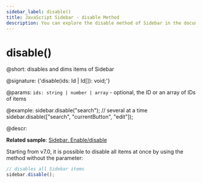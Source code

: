 ```yaml
---
sidebar_label: disable()
title: JavaScript Sidebar - disable Method 
description: You can explore the disable method of Sidebar in the documentation of the DHTMLX JavaScript UI library. Browse developer guides and API reference, try out code examples and live demos, and download a free 30-day evaluation version of DHTMLX Suite 7.
---
```


# disable()

@short: disables and dims items of Sidebar

@signature: {'disable(ids: Id | Id[]): void;'}

@params:
`ids: string | number | array` - optional, the ID or an array of IDs of items

@example:
sidebar.disable("search");
// several at a time
sidebar.disable(["search", "currentButton", "edit"]);

@descr:

**Related sample**: [Sidebar. Enable/disable](https://snippet.dhtmlx.com/ea9fywne)

Starting from v7.0, it is possible to disable all items at once by using the method without the parameter:

~~~js
// disables all Sidebar items
sidebar.disable();
~~~

[comment]: # (@related: sidebar/work_with_sidebar.md#disabling-and-enabling-controls)
